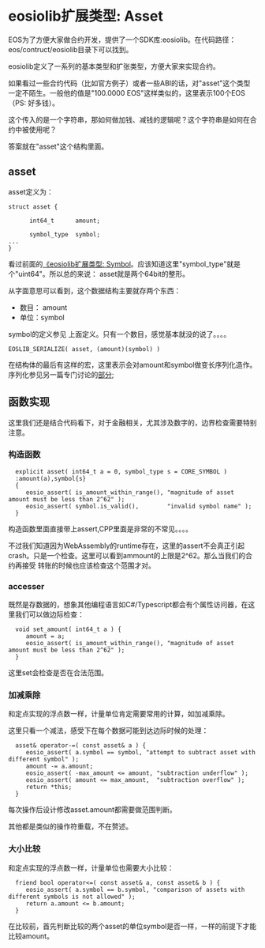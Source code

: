 # eosiolib扩展类型: Asset

EOS为了方便大家做合约开发，提供了一个SDK库:eosiolib。在代码路径：eos/contruct/eosiolib目录下可以找到。

eosiolib定义了一系列的基本类型和扩张类型，方便大家来实现合约。

如果看过一些合约代码（比如官方例子）或者一些ABI的话，对"asset"这个类型一定不陌生。一般他的值是"100.0000 EOS"这样类似的，这里表示100个EOS
（PS: 好多钱）。

这个传入的是一个字符串，那如何做加钱、减钱的逻辑呢？这个字符串是如何在合约中被使用呢？

答案就在"asset"这个结构里面。

## asset

asset定义为：

    struct asset {

          int64_t      amount;

          symbol_type  symbol;
    ...
    }

看过前面的[《eosiolib扩展类型: Symbol](https://www.jianshu.com/p/755296ce6846)。应该知道这里"symbol_type"就是个"uint64"。所以总的来说：
asset就是两个64bit的整形。

从字面意思可以看到，这个数据结构主要就存两个东西：

* 数目： amount
* 单位：symbol

symbol的定义参见 上面定义。只有一个数目，感觉基本就没的说了。。。。

    EOSLIB_SERIALIZE( asset, (amount)(symbol) )

在结构体的最后有这样的宏，这里表示会对amount和symbol做变长序列化造作。序列化参见另一篇专门讨论的[部分]();

## 函数实现
这里我们还是结合代码看下，对于金融相关，尤其涉及数字的，边界检查需要特别注意。
### 构造函数

      explicit asset( int64_t a = 0, symbol_type s = CORE_SYMBOL )
      :amount(a),symbol{s}
      {
         eosio_assert( is_amount_within_range(), "magnitude of asset amount must be less than 2^62" );
         eosio_assert( symbol.is_valid(),        "invalid symbol name" );
      }

构造函数里面直接带上assert,CPP里面是非常的不常见。。。。

不过我们知道因为WebAssembly的runtime存在，这里的assert不会真正引起crash。只是一个检查。这里可以看到ammount的上限是2^62。那么当我们的合约再接受
转账的时候也应该检查这个范围才对。

### accesser

既然是存数据的，想象其他编程语言如C#/Typescript都会有个属性访问器，在这里我们可以做边际检查：

      void set_amount( int64_t a ) {
         amount = a;
         eosio_assert( is_amount_within_range(), "magnitude of asset amount must be less than 2^62" );
      }

这里set会检查是否在合法范围。

### 加减乘除

和定点实现的浮点数一样，计量单位肯定需要常用的计算，如加减乘除。

这里只看一个减法，感受下在每个数据可能到达边际时候的处理：

      asset& operator-=( const asset& a ) {
         eosio_assert( a.symbol == symbol, "attempt to subtract asset with different symbol" );
         amount -= a.amount;
         eosio_assert( -max_amount <= amount, "subtraction underflow" );
         eosio_assert( amount <= max_amount,  "subtraction overflow" );
         return *this;
      }

每次操作后设计修改asset.amount都需要做范围判断。

其他都是类似的操作符重载，不在赘述。

### 大小比较

和定点实现的浮点数一样，计量单位也需要大小比较：

      friend bool operator<=( const asset& a, const asset& b ) {
         eosio_assert( a.symbol == b.symbol, "comparison of assets with different symbols is not allowed" );
         return a.amount <= b.amount;
      }

在比较前，首先判断比较的两个asset的单位symbol是否一样，一样的前提下才能比较amount。  
